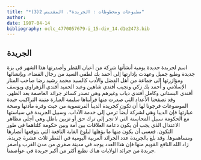 ```yaml
---
title: "*مطبوعات ومخطوطات : الجريدة*. المقتبس 2(3)"
author: 
date: 1907-04-14
bibliography: oclc_4770057679-i_15-div_14.d1e2473.bib
---
```




##  الجريدة 


 اسم لجريدة جديدة يومية أنشأتها شركة من أعيان القطر وأصدرتها هذا الشهر في بزة جديدة وطبع جميل وعهدت بإدارتها إلى أحمد بك لطفي السيد من رجال القضاء، وبإنشائها ومؤازرتها إلى جماعة من أهل الفضل والأدب كالسيد محمد   رشيد رضا صاحب المنار الإسلامي و  أحمد  بك  زكي  ونجيب أفندي شاهين وعبد الحميد أفندي الزهراوي ويوسف أفندي البستاني وكامل أفندي دياب وغيرهم وهي تصدر كسائر جرائد العاصمة بعد الظهر. وقد تصفحنا الأعداد التي صدرت منها فرأيناها سليمة العبارة متينة التراكيب جيدة الموضوعات فرجونا لها أن تكون كجريدة الديبا الفرنسوية من حيث وفرة مادتها وصحة   عبارتها فإن الديبا وهي لشركة أيضاً ترمي إلى خدمة الآداب. وسبيل الجريدة في سياستها مع الحكومة سبيل المحاسنة التي لا تجر إلى ترك حق أو تزيين باطل وهي أجلى مظاهر الاعتدال الذي يجب أن يكون دعامة العلاقات بين أمة وبين حكومة كلتاهما في طور التكون. فعسى أن يكون منها ما يؤهلها لبلوغ الغاية النافعة التي يتوقعها أنصارها ومساهموها. وقد بلغ بالجريدة عدد الجرائد العربية اليومية في القطر  ثلاث  عشرة  جريدة. زاد الله النافع القويم منها فإن هذا العدد يوجد في مدينة صغرى من مدن الغرب وأصغر جريدة من جرائد الولايات هناك تطبع أكثر من أكبر جريدة في عواصمنا. 
